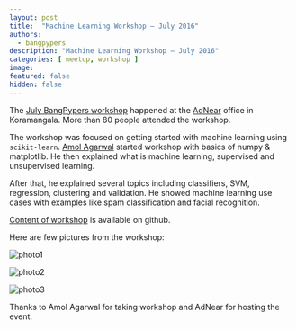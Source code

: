 ```yaml
---
layout: post
title:  "Machine Learning Workshop – July 2016"
authors: 
  - bangpypers
description: "Machine Learning Workshop – July 2016"
categories: [ meetup, workshop ]
image:
featured: false
hidden: false
---
```


The [July BangPypers workshop][] happened at the [AdNear][] office in Koramangala. More than 80 people attended the workshop.

The workshop was focused on getting started with machine learning using `scikit-learn`. [Amol Agarwal][] started workshop with basics of numpy & matplotlib. He then explained what is machine learning, supervised and unsupervised learning.

After that, he explained several topics including classifiers, SVM, regression, clustering and validation. He showed machine learning use cases with examples like spam classification and facial recognition.


[Content of workshop][] is available on github.

Here are few pictures from the workshop:

![photo1][]

![photo2][]

![photo3][]


Thanks to Amol Agarwal for taking workshop and AdNear for hosting the event.


[July BangPypers workshop]: http://www.meetup.com/BangPypers/events/225109017/
[AdNear]: https://near.co/
[Amol Agarwal]: https://github.com/pfrcks/
[Content of workshop]: https://github.com/pfrcks/BangPypers-SKLearn
[photo1]: http://photos2.meetupstatic.com/photos/event/3/f/c/9/highres_452176329.jpeg
[photo2]: http://photos3.meetupstatic.com/photos/event/4/0/3/3/highres_452176435.jpeg
[photo3]: http://photos1.meetupstatic.com/photos/event/5/3/5/1/highres_452181329.jpeg
